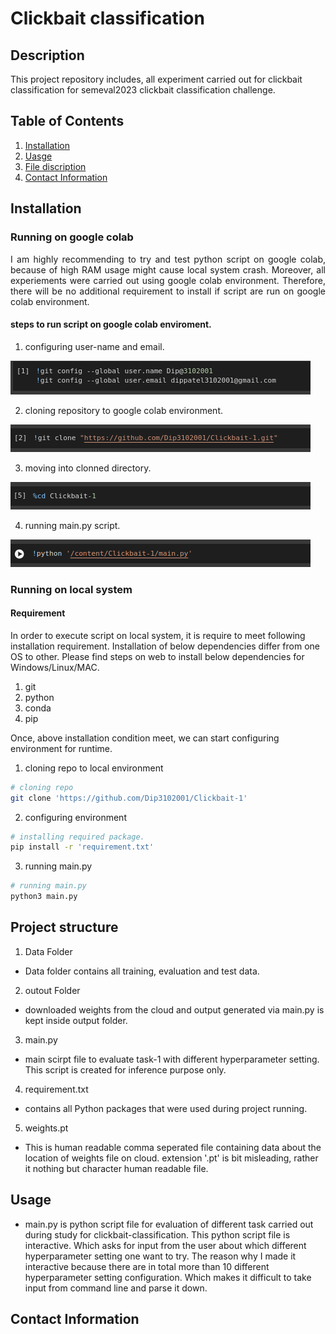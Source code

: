 # Clickbait classification

## Description
This project repository includes, all experiment carried out for clickbait classification for semeval2023 clickbait classification challenge. 

## Table of Contents
1. [Installation](#installation)
2. [Uasge](#usage)
4. [File discription](#file-discription)
3. [Contact Information](#contact-information)

## Installation

### Running on google colab
<p style="text-align: justify;">
I am highly recommending to try and test python script on google colab, because of high RAM usage might cause local system crash. Moreover, all experiements were carried out using google colab environment. Therefore, there will be no additional requirement to install if script are run on google colab environment. 
</p>

#### steps to run script on google colab enviroment.
1. configuring user-name and email.


![configuring user-name and email address](https://github.com/Dip3102001/Clickbait-1/blob/main/SS/config_name_email.png)

2. cloning repository to google colab environment.


![cloning repo to colab](https://github.com/Dip3102001/Clickbait-1/blob/main/SS/cloning.png)

3. moving into clonned directory.


![chdir](https://github.com/Dip3102001/Clickbait-1/blob/main/SS/chdir.png)

4. running main.py script.


![running main.py](https://github.com/Dip3102001/Clickbait-1/blob/main/SS/main.png)
 
### Running on local system

#### Requirement 
In order to execute script on local system, it is require to meet following installation requirement. Installation of below dependencies differ from one OS to other. Please find steps on web to install below dependencies for Windows/Linux/MAC.

1. git
2. python
3. conda
4. pip

Once, above installation condition meet, we can start configuring environment for runtime.

1. cloning repo to local environment
```bash
# cloning repo
git clone 'https://github.com/Dip3102001/Clickbait-1'
```

2. configuring environment
```bash
# installing required package.
pip install -r 'requirement.txt'
```

3. running main.py 
```bash
# running main.py
python3 main.py
```
## Project structure

1. Data Folder
- Data folder contains all training, evaluation and test data.

2. outout Folder
- downloaded weights from the cloud and output generated via main.py is kept inside output folder.

3. main.py
- main scirpt file to evaluate task-1 with different hyperparameter setting. This script is created for inference purpose only. 

4. requirement.txt
- contains all Python packages that were used during project running.

5. weights.pt
- This is human readable comma seperated file containing data about the location of weights file on cloud. extension '.pt' is bit misleading, rather it nothing but character human readable file.

 
## Usage

- main.py is python script file for evaluation of different task carried out during study for clickbait-classification. This python script file is interactive. Which asks for input from the user about which different hyperparameter setting one want to try. The reason why I made it interactive because there are in total more than 10 different hyperparameter setting configuration. Which makes it difficult to take input from command line and parse it down. 

## Contact Information

